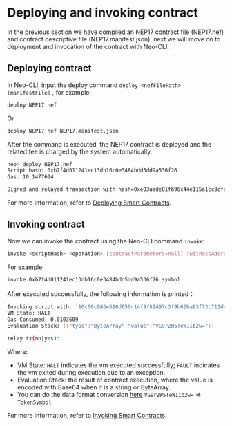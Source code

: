 # Deploying and invoking contract

In the previous section we have compiled an NEP17 contract file (NEP17.nef) and contract descriptive file (NEP17.manifest.json), next we will move on to deployment and invocation of the contract with Neo-CLI.

## Deploying contract

In Neo-CLI, input the deploy command  `deploy <nefFilePath> [manifestFile]` , for example:

```bash
deploy NEP17.nef
```

Or

```bash
deploy NEP17.nef NEP17.manifest.json
```

After the command is executed, the NEP17 contract is deployed and the related fee is charged by the system automatically.

```bash
neo> deploy NEP17.nef
Script hash: 0xb7f4d011241ec13db16c0e3484bdd5dd9a536f26
Gas: 10.1477624

Signed and relayed transaction with hash=0xe03aade81fb96c44e115a1cc9cfe984a9df4a283bd10aa0aefa7ebf3e296f757
```

For more information, refer to [Deploying Smart Contracts](../develop/deploy/deploy.md).

## Invoking contract

Now we can invoke the contract using the Neo-CLI command `invoke`:

```bash
invoke <scriptHash> <operation> [contractParameters=null] [witnessAddress=null]
```

For example:

```bash
invoke 0xb7f4d011241ec13db16c0e3484bdd5dd9a536f26 symbol
```

After executed successfully, the following information is printed：

```bash
Invoking script with: '10c00c046e616d650c14f9f81497c3f9b62ba93f73c711d41b1eeff50c2341627d5b52'
VM State: HALT
Gas Consumed: 0.0103609
Evaluation Stack: [{"type":"ByteArray","value":"VG9rZW5TeW1ib2w="}]

relay tx(no|yes):
```

Where:

- VM State: `HALT` indicates the vm executed successfully;  `FAULT` indicates the vm exited during execution due to an exception.
- Evaluation Stack: the result of contract execution, where the value is encoded with Base64 when it is a string or ByteArray.
- You can do the data format conversion [here](https://neo.org/converter/) `VG9rZW5TeW1ib2w=` => `TokenSymbol`

For more information, refer to [Invoking Smart Contracts](../develop/deploy/invoke.md).
